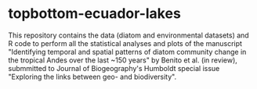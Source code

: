 # topbottom-ecuador-lakes

This repository contains the data (diatom and environmental datasets) and R code to perform all the statistical analyses and plots of the manuscript "Identifying temporal and spatial patterns of diatom community change in the tropical Andes over the last ~150 years" by Benito et al. (in review), submmitted to Journal of Biogeography's Humboldt special issue "Exploring the links between geo- and biodiversity".
